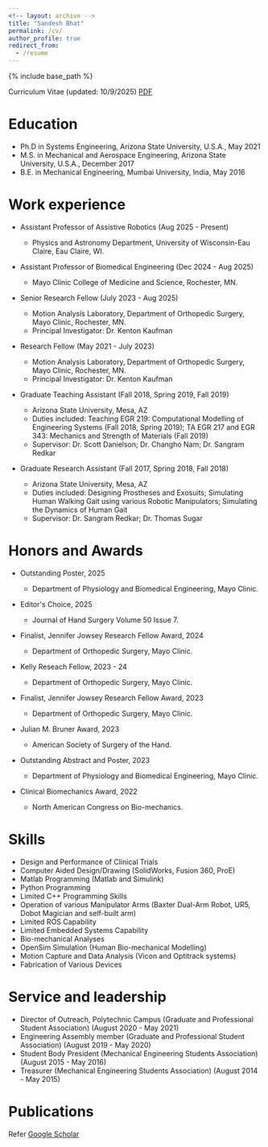 ```yaml
---
<!-- layout: archive -->
title: "Sandesh Bhat"
permalink: /cv/
author_profile: true
redirect_from:
  - /resume
---
```


{% include base_path %}

Curriculum Vitae (updated: 10/9/2025) [PDF](https://DrSGBhat.github.io/files/Bhat_CV.pdf)


Education
======
* Ph.D in Systems Engineering, Arizona State University, U.S.A., May 2021
* M.S. in Mechanical and Aerospace Engineering, Arizona State University, U.S.A., December 2017
* B.E. in Mechanical Engineering, Mumbai University, India, May 2016

Work experience
======
* Assistant Professor of Assistive Robotics (Aug  2025 - Present)
  * Physics and Astronomy Department, University of Wisconsin-Eau Claire, Eau Claire, WI.

* Assistant Professor of Biomedical Engineering (Dec 2024 - Aug 2025)
  * Mayo Clinic College of Medicine and Science, Rochester, MN.

* Senior Research Fellow (July 2023 - Aug 2025)
  * Motion Analysis Laboratory, Department of Orthopedic Surgery, Mayo Clinic, Rochester, MN.
  * Principal Investigator: Dr. Kenton Kaufman

* Research Fellow (May 2021 - July 2023)
  * Motion Analysis Laboratory, Department of Orthopedic Surgery, Mayo Clinic, Rochester, MN.
  * Principal Investigator: Dr. Kenton Kaufman

* Graduate Teaching Assistant (Fall 2018, Spring 2019, Fall 2019)
  * Arizona State University, Mesa, AZ
  * Duties included: Teaching EGR 219: Computational Modelling of Engineering Systems (Fall 2018, Spring 2019); TA EGR 217 and EGR 343: Mechanics and Strength of Materials (Fall 2019)
  * Supervisor: Dr. Scott Danielson; Dr. Changho Nam; Dr. Sangram Redkar

* Graduate Research Assistant (Fall 2017, Spring 2018, Fall 2018)
  * Arizona State University, Mesa, AZ
  * Duties included: Designing Prostheses and Exosuits; Simulating Human Walking Gait using various Robotic Manipulators; Simulating the Dynamics of Human Gait
  * Supervisor: Dr. Sangram Redkar; Dr. Thomas Sugar
  
Honors and Awards
======
* Outstanding Poster, 2025
  * Department of Physiology and Biomedical Engineering, Mayo Clinic.

* Editor's Choice, 2025
  * Journal of Hand Surgery Volume 50 Issue 7.

* Finalist, Jennifer Jowsey Research Fellow Award, 2024
	* Department of Orthopedic Surgery, Mayo Clinic.

* Kelly Reseach Fellow, 2023 - 24
	* Department of Orthopedic Surgery, Mayo Clinic.

* Finalist, Jennifer Jowsey Research Fellow Award, 2023
	* Department of Orthopedic Surgery, Mayo Clinic.

* Julian M. Bruner Award, 2023
	* American Society of Surgery of the Hand.

* Outstanding Abstract and Poster, 2023
	* Department of Physiology and Biomedical Engineering, Mayo Clinic.

* Clinical Biomechanics Award, 2022
	* North American Congress on Bio-mechanics.
  
Skills
======
* Design and Performance of Clinical Trials
* Computer Aided Design/Drawing (SolidWorks, Fusion 360, ProE)
* Matlab Programming (Matlab and Simulink)
* Python Programming
* Limited C++ Programming Skills
* Operation of various Manipulator Arms (Baxter Dual-Arm Robot, UR5, Dobot Magician and self-built arm)
* Limited ROS Capability
* Limited Embedded Systems Capability 
* Bio-mechanical Analyses
* OpenSim Simulation (Human Bio-mechanical Modelling)
* Motion Capture and Data Analysis (Vicon and Optitrack systems)
* Fabrication of Various Devices

Service and leadership
======
* Director of Outreach, Polytechnic Campus (Graduate and Professional Student Association) (August 2020 - May 2021)
* Engineering Assembly member (Graduate and Professional Student Association) (August 2019 - May 2020)
* Student Body President (Mechanical Engineering Students Association) (August 2015 - May 2016)
* Treasurer (Mechanical Engineering Students Association) (August 2014 - May 2015)

Publications
======
Refer [Google Scholar](https://scholar.google.com/citations?user=Dx9aVjgAAAAJ&hl=en)